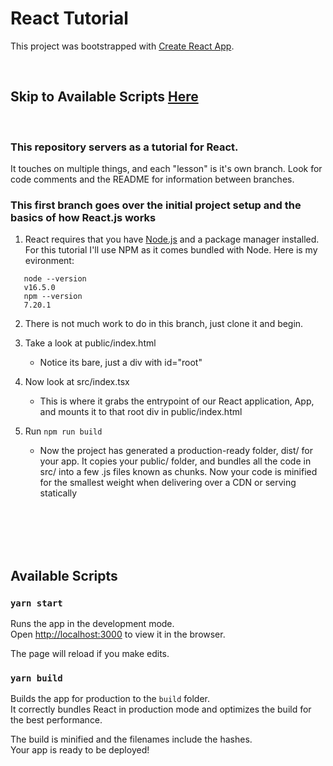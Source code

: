 # React Tutorial

This project was bootstrapped with [Create React App](https://github.com/facebook/create-react-app).

<br/>

## Skip to Available Scripts [Here](#available-scripts)
<br/>

### This repository servers as a tutorial for React.
It touches on multiple things, and each "lesson" is it's own branch. Look for code comments and the README for information between branches.

### This first branch goes over the initial project setup and the basics of how React.js works

1. React requires that you have [Node.js](https://nodejs.org/en/) and a package manager installed. For this tutorial I'll use NPM as it comes bundled with Node. Here is my evironment:
 ```
    node --version
    v16.5.0
    npm --version
    7.20.1
 ```

2. There is not much work to do in this branch, just clone it and begin.

3. Take a look at public/index.html
   - Notice its bare, just a div with id="root"

4. Now look at src/index.tsx
   - This is where it grabs the entrypoint of our React application, App, and mounts it to that root div in public/index.html

5. Run `npm run build`
   - Now the project has generated a production-ready folder, dist/ for your app. It copies your public/ folder, and bundles all the code in src/ into a few .js files known as chunks. Now your code is minified for the smallest weight when delivering over a CDN or serving statically 

<br/>
<br/>
<br/>
<br/>

## Available Scripts

### `yarn start`

Runs the app in the development mode.\
Open [http://localhost:3000](http://localhost:3000) to view it in the browser.

The page will reload if you make edits.

### `yarn build`

Builds the app for production to the `build` folder.\
It correctly bundles React in production mode and optimizes the build for the best performance.

The build is minified and the filenames include the hashes.\
Your app is ready to be deployed!
